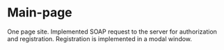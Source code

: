 # Main-page
One page site. Implemented SOAP request to the server for authorization and registration. Registration is implemented in a modal window.
